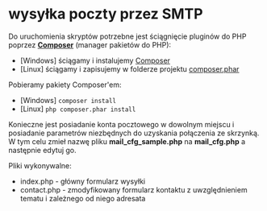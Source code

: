 # wysyłka poczty przez SMTP

Do uruchomienia skryptów potrzebne jest ściągnięcie pluginów do PHP poprzez [**Composer**](https://getcomposer.org/) (manager pakietów do PHP):
* [Windows] ściągamy i instalujemy [Composer](https://getcomposer.org/Composer-Setup.exe)
* [Linux] ściągamy i zapisujemy w folderze projektu [composer.phar](https://getcomposer.org/download/1.8.5/composer.phar)

Pobieramy pakiety Composer'em:
* [Windows] `composer install`
* [Linux] `php composer.phar install`

Konieczne jest posiadanie konta pocztowego w dowolnym miejscu i posiadanie parametrów niezbędnych do uzyskania połączenia ze skrzynką.
W tym celu zmieł nazwę pliku **mail_cfg_sample.php** na **mail_cfg.php** a następnie edytuj go.

Pliki wykonywalne:
* index.php - główny formularz wysyłki
* contact.php - zmodyfikowany formularz kontaktu z uwzględnieniem tematu i zależnego od niego adresata
